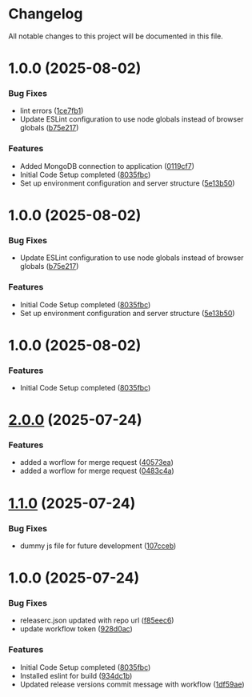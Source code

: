 # Changelog

All notable changes to this project will be documented in this file.

# 1.0.0 (2025-08-02)


### Bug Fixes

* lint errors ([1ce7fb1](https://github.com/anuragbhatt1805/Profyle/commit/1ce7fb1d0282ab4d6945c8d6b87a1f9862b4f7b1))
* Update ESLint configuration to use node globals instead of browser globals ([b75e217](https://github.com/anuragbhatt1805/Profyle/commit/b75e217b0e80e98644d5bac782435a15faa65ee4))


### Features

* Added MongoDB connection to application ([0119cf7](https://github.com/anuragbhatt1805/Profyle/commit/0119cf7c7f6ddd149e246c4aedb43c0341687e58))
* Initial Code Setup completed ([8035fbc](https://github.com/anuragbhatt1805/Profyle/commit/8035fbc0548c4feb696b7a0a7b922561ed5d757b))
* Set up environment configuration and server structure ([5e13b50](https://github.com/anuragbhatt1805/Profyle/commit/5e13b50ee22a0a5914d7112f0f6a4706035b20ab))

# 1.0.0 (2025-08-02)


### Bug Fixes

* Update ESLint configuration to use node globals instead of browser globals ([b75e217](https://github.com/anuragbhatt1805/Profyle/commit/b75e217b0e80e98644d5bac782435a15faa65ee4))


### Features

* Initial Code Setup completed ([8035fbc](https://github.com/anuragbhatt1805/Profyle/commit/8035fbc0548c4feb696b7a0a7b922561ed5d757b))
* Set up environment configuration and server structure ([5e13b50](https://github.com/anuragbhatt1805/Profyle/commit/5e13b50ee22a0a5914d7112f0f6a4706035b20ab))

# 1.0.0 (2025-08-02)


### Features

* Initial Code Setup completed ([8035fbc](https://github.com/anuragbhatt1805/Profyle/commit/8035fbc0548c4feb696b7a0a7b922561ed5d757b))

# [2.0.0](https://github.com/anuragbhatt1805/Profyle/compare/v1.1.0...v2.0.0) (2025-07-24)


### Features

* added a worflow for merge request ([40573ea](https://github.com/anuragbhatt1805/Profyle/commit/40573eae8be64c89abca0ca227a7f9f183457977))
* added a worflow for merge request ([0483c4a](https://github.com/anuragbhatt1805/Profyle/commit/0483c4a907f32204fcc2431af985b2480fc20682))

# [1.1.0](https://github.com/anuragbhatt1805/Profyle/compare/v1.0.0...v1.1.0) (2025-07-24)


### Bug Fixes

* dummy js file for future development ([107cceb](https://github.com/anuragbhatt1805/Profyle/commit/107cceb374f2bc2ae48459fc52a9fb91c93aeacd))

# 1.0.0 (2025-07-24)


### Bug Fixes

* releaserc.json updated with repo url ([f85eec6](https://github.com/anuragbhatt1805/Profyle/commit/f85eec651cde19c11ed1f772e4ca89f7bc2c5470))
* update workflow token ([928d0ac](https://github.com/anuragbhatt1805/Profyle/commit/928d0ac3ab2a32446ec7f2394e9d4573d4379924))


### Features

* Initial Code Setup completed ([8035fbc](https://github.com/anuragbhatt1805/Profyle/commit/8035fbc0548c4feb696b7a0a7b922561ed5d757b))
* Installed eslint for build ([934dc1b](https://github.com/anuragbhatt1805/Profyle/commit/934dc1b13edc1cbcb0919b03d2c7c6f449399c85))
* Updated release versions commit message with workflow ([1df59ae](https://github.com/anuragbhatt1805/Profyle/commit/1df59ae2d4aa08c015f1d744dec64eac52caedc1))
